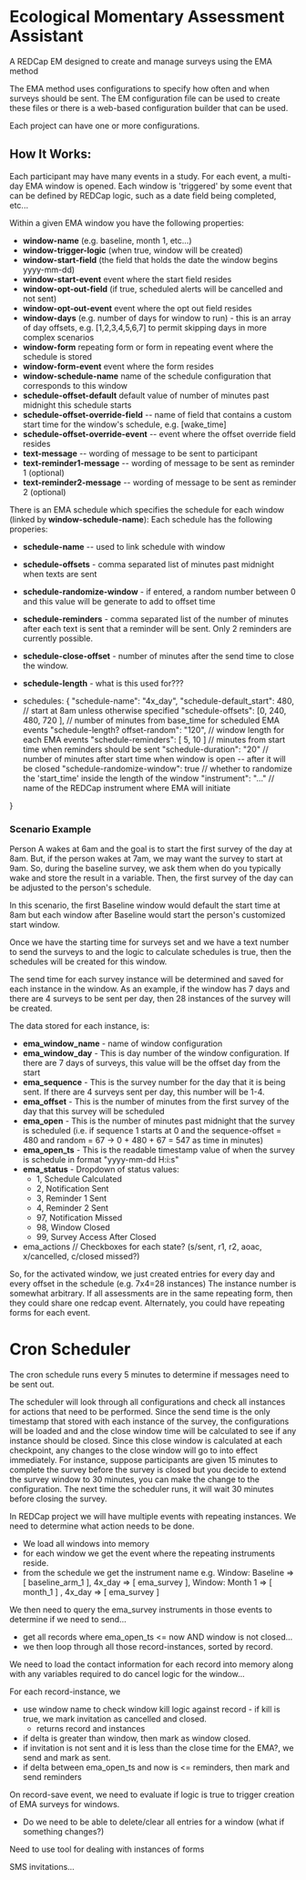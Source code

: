 # Ecological Momentary Assessment Assistant
A REDCap EM designed to create and manage surveys using the EMA method

The EMA method uses configurations to specify how often and when surveys should be sent.
The EM configuration file can be used to create these files or there is a web-based configuration builder
that can be used.

Each project can have one or more configurations.

## How It Works:

Each participant may have many events in a study.  For each event, a multi-day EMA window is opened.
Each window is 'triggered' by some event that can be defined by REDCap logic, such as a date field being completed, etc...

Within a given EMA window you have the following properties:
- **window-name** (e.g. baseline, month 1, etc...)
- **window-trigger-logic** (when true, window will be created)
- **window-start-field** (the field that holds the date the window begins yyyy-mm-dd)
- **window-start-event** event where the start field resides
- **window-opt-out-field** (if true, scheduled alerts will be cancelled and not sent)
- **window-opt-out-event** event where the opt out field resides
- **window-days** (e.g. number of days for window to run) - this is an array of day offsets, e.g. [1,2,3,4,5,6,7] to
  permit skipping days in more complex scenarios
- **window-form** repeating form or form in repeating event where the schedule is stored
- **window-form-event** event where the form resides
- **window-schedule-name** name of the schedule configuration that corresponds to this window
- **schedule-offset-default** default value of number of minutes past midnight this schedule starts
- **schedule-offset-override-field** -- name of field that contains a custom start time for the window's schedule, e.g. [wake_time]
- **schedule-offset-override-event** -- event where the offset override field resides
- **text-message** -- wording of message to be sent to participant
- **text-reminder1-message** -- wording of message to be sent as reminder 1 (optional)
- **text-reminder2-message** -- wording of message to be sent as reminder 2 (optional)


There is an EMA schedule which specifies the schedule for each window (linked by **window-schedule-name**):
Each schedule has the following properies:
- **schedule-name** -- used to link schedule with window
- **schedule-offsets** - comma separated list of minutes past midnight when texts are sent
- **schedule-randomize-window** - if entered, a random number between 0 and this value will be generate to add to offset time
- **schedule-reminders** - comma separated list of the number of minutes after each text is sent that a reminder will be sent.  Only 2 reminders are currently possible.
- **schedule-close-offset** - number of minutes after the send time to close the window.
- **schedule-length** - what is this used for???



- schedules:
{
    "schedule-name": "4x_day",
    "schedule-default_start": 480,      // start at 8am unless otherwise specified
    "schedule-offsets": [0, 240, 480, 720 ], // number of minutes from base_time for scheduled EMA events
    "schedule-length? offset-random": "120",           // window length for each EMA events
    "schedule-reminders": [ 5, 10 ]     // minutes from start time when reminders should be sent
    "schedule-duration": "20"       // number of minutes after start time when window is open -- after it will be closed
    "schedule-randomize-window": true   // whether to randomize the 'start_time' inside the length of the window
    "instrument": "..."                 // name of the REDCap instrument where EMA will initiate

}

### Scenario Example
Person A wakes at 6am and the goal is to start the first survey of the day at 8am.  But, if the person wakes at 7am, we may
want the survey to start at 9am. So, during the baseline survey, we ask them when do you typically wake and store the
result in a variable. Then, the first survey of the day can be adjusted to the person's schedule.

In this scenario, the first Baseline window would default the start time at 8am but each window after
Baseline would start the person's customized start window.

Once we have the starting time for surveys set and we have a text number to send the surveys to and
the logic to calculate schedules is true, then the schedules will be created for this window.

The send time for each survey instance will be determined and saved for each instance in the window. As an example,
if the window has 7 days and there are 4 surveys to be sent per day, then 28 instances of the survey
will be created.

The data stored for each instance, is:
- **ema_window_name** - name of window configuration
- **ema_window_day** - This is day number of the window configuration.  If there are 7 days of surveys, this value will be the offset day from the start
- **ema_sequence** - This is the survey number for the day that it is being sent.  If there are 4 surveys sent per day, this number will be 1-4.
- **ema_offset**  - This is the number of minutes from the first survey of the day that this survey will be scheduled
- **ema_open** - This is the number of minutes past midnight that the survey is scheduled (i.e. if sequence 1 starts at 0 and the sequence-offset = 480 and random = 67 -> 0 + 480 + 67 = 547 as time in minutes)
- **ema_open_ts** - This is the readable timestamp value of when the survey is schedule in format "yyyy-mm-dd H:i:s"
- **ema_status** - Dropdown of status values:
    <ul>
    <li>1, Schedule Calculated</li>
    <li>2, Notification Sent</li>
    <li>3, Reminder 1 Sent</li>
    <li>4, Reminder 2 Sent</li>
    <li>97, Notification Missed</li>
    <li>98, Window Closed</li>
    <li>99, Survey Access After Closed</li>
    </ul>
- ema_actions        // Checkboxes for each state?  (s/sent, r1, r2, aoac, x/cancelled, c/closed   missed?)

So, for the activated window, we just created entries for every day and every offset in the schedule (e.g. 7x4=28 instances)
The instance number is somewhat arbitrary.  If all assessments are in the same repeating form, then they could share one
redcap event.  Alternately, you could have repeating forms for each event.

# Cron Scheduler
The cron schedule runs every 5 minutes to determine if messages need to be sent out.

The scheduler will look through all configurations and check all instances for actions that need to be performed.
Since the send time is the only timestamp that stored with each instance of the survey, the configurations
will be loaded and and the close window time will be calculated to see if any instance should be closed. Since
this close window is calculated at each checkpoint, any changes to the close window will go to into effect
immediately.  For instance, suppose participants are given 15 minutes to complete the survey before the survey is closed but you decide to
extend the survey window to 30 minutes, you can make the change to the configuration.  The next time
the scheduler runs, it will wait 30 minutes before closing the survey.



In REDCap project we will have multiple events with repeating instances.  We need to determine what action needs to be done.
- We load all windows into memory
- for each window we get the event where the repeating instruments reside.
- from the schedule we get the instrument name
e.g.
Window: Baseline => [ baseline_arm_1 ], 4x_day => [ ema_survey ],
Window: Month 1 =>  [ month_1 ]       , 4x_day => [ ema_survey ]

We then need to query the ema_survey instruments in those events to determine if we need to send...
- get all records where ema_open_ts <= now AND window is not closed...
- we then loop through all those record-instances, sorted by record.

We need to load the contact information for each record into memory along with any variables required to do cancel logic
for the window...

For each record-instance, we
 - use window name to check window kill logic against record - if kill is true, we mark invitation as cancelled and closed.
   - returns record and instances
 - if delta is greater than window, then mark as window closed.
 - if invitation is not sent and it is less than the close time for the EMA?, we send and mark as sent.
 - if delta between ema_open_ts and now is <= reminders, then mark and send reminders

On record-save event, we need to evaluate if logic is true to trigger creation of EMA surveys for windows.
- Do we need to be able to delete/clear all entries for a window (what if something changes?)

Need to use tool for dealing with instances of forms

SMS invitations...
